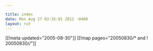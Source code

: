 ```yaml
---

title: index
date: Mon Aug 27 03:35:01 2012 -0400
layout: rut
---
```


[[!meta updated="2005-08-30"]]
[[!map pages="20050830/* and ! 20050830/*/*"]]
